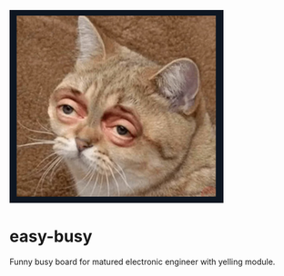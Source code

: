 ![image](./media/1.png)

# easy-busy
Funny busy board for matured electronic engineer with yelling module. 
